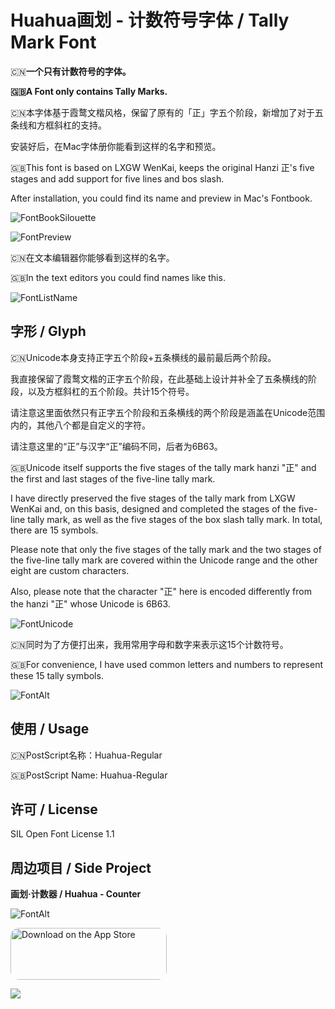 # Huahua画划 - 计数符号字体 / Tally Mark Font



🇨🇳**一个只有计数符号的字体。**

**🇬🇧A Font only contains Tally Marks.**



🇨🇳本字体基于霞鹜文楷风格，保留了原有的「正」字五个阶段，新增加了对于五条线和方框斜杠的支持。

安装好后，在Mac字体册你能看到这样的名字和预览。

🇬🇧This font is based on LXGW WenKai, keeps the original Hanzi 正's five stages and add support for five lines and bos slash.

After installation, you could find its name and preview in Mac's Fontbook.

![FontBookSilouette](Media/FontBookSilouette.png )

![FontPreview](Media/FontPreview.png)

🇨🇳在文本编辑器你能够看到这样的名字。

🇬🇧In the text editors you could find names like this.

![FontListName](Media/FontListName.png)




## 字形 / Glyph

🇨🇳Unicode本身支持正字五个阶段+五条横线的最前最后两个阶段。

我直接保留了霞鹜文楷的正字五个阶段，在此基础上设计并补全了五条横线的阶段，以及方框斜杠的五个阶段。共计15个符号。

请注意这里面依然只有正字五个阶段和五条横线的两个阶段是涵盖在Unicode范围内的，其他八个都是自定义的字符。

请注意这里的“正”与汉字“正”编码不同，后者为6B63。

🇬🇧Unicode itself supports the five stages of the tally mark hanzi "正" and the first and last stages of the five-line tally mark.

I have directly preserved the five stages of the tally mark from LXGW WenKai and, on this basis, designed and completed the stages of the five-line tally mark, as well as the five stages of the box slash tally mark. In total, there are 15 symbols.

Please note that only the five stages of the tally mark and the two stages of the five-line tally mark are covered within the Unicode range and the other eight are custom characters.

Also, please note that the character "正" here is encoded differently from the hanzi "正" whose Unicode is 6B63.

![FontUnicode](Media/FontUnicode.jpg) 



🇨🇳同时为了方便打出来，我用常用字母和数字来表示这15个计数符号。

🇬🇧For convenience, I have used common letters and numbers to represent these 15 tally symbols.

![FontAlt](Media/FontAlt.jpg)


## 使用 / Usage

🇨🇳PostScript名称：Huahua-Regular

🇬🇧PostScript Name: Huahua-Regular

## 许可 / License

SIL Open Font License 1.1


## 周边项目 / Side Project
**画划·计数器 / Huahua - Counter**



![FontAlt](Media/HuahuaLogo.png)



<a href="https://apps.apple.com/app/hua-hua-counter/id6503291347?itsct=apps_box_badge&amp;itscg=30200" style="display: inline-block; overflow: hidden; border-radius: 13px; width: 250px; height: 83px;"><img src="https://tools.applemediaservices.com/api/badges/download-on-the-app-store/black/en-us?size=250x83&amp;releaseDate=1716940800" alt="Download on the App Store" style="border-radius: 13px; width: 250px; height: 83px;"></a>

<img src="https://tools-qr-production.s3.amazonaws.com/output/apple-toolbox/52ac29b5f5df5d17b0428d1b849cb602/3cc1e131137ab285f01558ec547ca7fb.png">